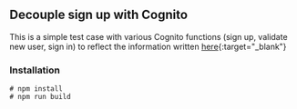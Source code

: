 ## Decouple sign up with Cognito
This is a simple test case with various Cognito functions (sign up, validate new user, sign in) to reflect 
the information written [here](https://alez007.github.io/decouple_sign_up_with_cognito.html){:target="_blank"}

### Installation
```
# npm install
# npm run build
```